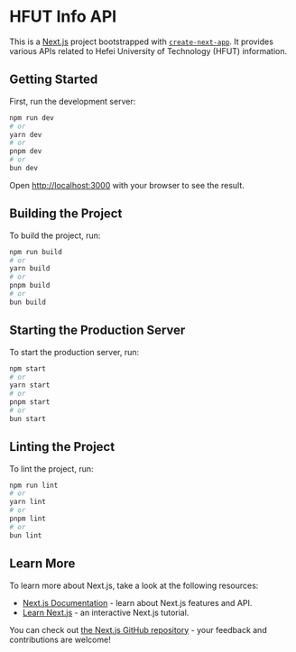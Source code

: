 # HFUT Info API

This is a [Next.js](https://nextjs.org) project bootstrapped with [`create-next-app`](https://nextjs.org/docs/pages/api-reference/create-next-app). It provides various APIs related to Hefei University of Technology (HFUT) information.

## Getting Started

First, run the development server:

```bash
npm run dev
# or
yarn dev
# or
pnpm dev
# or
bun dev
```

Open [http://localhost:3000](http://localhost:3000) with your browser to see the result.

## Building the Project

To build the project, run:

```bash
npm run build
# or
yarn build
# or
pnpm build
# or
bun build
```

## Starting the Production Server

To start the production server, run:

```bash
npm start
# or
yarn start
# or
pnpm start
# or
bun start
```

## Linting the Project

To lint the project, run:

```bash
npm run lint
# or
yarn lint
# or
pnpm lint
# or
bun lint
```

## Learn More

To learn more about Next.js, take a look at the following resources:

- [Next.js Documentation](https://nextjs.org/docs) - learn about Next.js features and API.
- [Learn Next.js](https://nextjs.org/learn) - an interactive Next.js tutorial.

You can check out [the Next.js GitHub repository](https://github.com/vercel/next.js/) - your feedback and contributions are welcome!